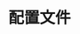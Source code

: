 # 配置文件
<!--suppress HtmlUnknownAttribute -->
<script setup>
import ConfigViewer from "../../compoments/ConfigViewer.vue";
import { data } from '../../config-spec/leaves/zhHans.data.ts';
</script>

<!--suppress VueMissingComponentImportInspection -->
<ConfigViewer :data=data name="leaves.yml"></ConfigViewer>